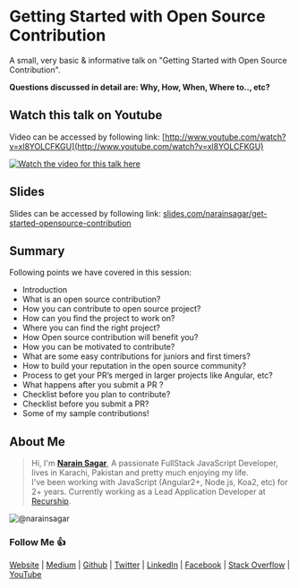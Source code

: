 # Getting Started with Open Source Contribution

A small, very basic & informative talk on "Getting Started with Open Source Contribution".

**Questions discussed in detail are: Why, How, When, Where to.., etc?**

## Watch this talk on Youtube

Video can be accessed by following link: [http://www.youtube.com/watch?v=xl8YOLCFKGU](http://www.youtube.com/watch?v=xl8YOLCFKGU)

[![Watch the video for this talk here](http://img.youtube.com/vi/xl8YOLCFKGU/0.jpg)](http://www.youtube.com/watch?v=xl8YOLCFKGU)

## Slides

Slides can be accessed by following link: 
[slides.com/narainsagar/get-started-opensource-contribution](http://slides.com/narainsagar/get-started-opensource-contribution)

## Summary

Following points we have covered in this session:

* Introduction
* What is an open source contribution?
* How you can contribute to open source project?
* How can you find the project to work on?
* Where you can find the right project?
* How Open source contribution will benefit you?
* How you can be motivated to contribute?
* What are some easy contributions for juniors and first timers?
* How to build your reputation in the open source community?
* Process to get your PR’s merged in larger projects like Angular, etc?
* What happens after you submit a PR ?
* Checklist before you plan to contribute?
* Checklist before you submit a PR?
* Some of my sample contributions!

## About Me

> Hi, I'm [**Narain Sagar**](https://github.com/narainsagar), A passionate FullStack JavaScript Developer, lives in  Karachi, Pakistan and pretty much enjoying my life. <br> I've been working with JavaScript (Angular2+, Node.js, Koa2, etc) for 2+ years. Currently working as a Lead Application Developer at [Recurship](https://recurship.com/).

![@narainsagar](https://avatars0.githubusercontent.com/narainsagar?&s=128)

### Follow Me 👍

[Website](http://narainsagar.com/) |
[Medium](http://blog.narainsagar.com/) | 
[Github](https://github.com/narainsagar) | 
[Twitter](https://twitter.com/narainsagar) | 
[LinkedIn](https://www.linkedin.com/in/narainsagar) | 
[Facebook](https://facebook.com/NarainSagarPage) | 
[Stack Overflow](https://stackoverflow.com/users/5228251/narainsagar) | 
[YouTube](https://www.youtube.com/channel/UC-akHWBnkhupW-KnbGZFJkg)

